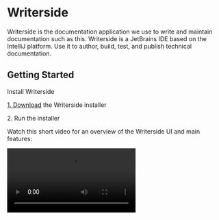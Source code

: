 # Writerside

Writerside is the documentation application we use to write and maintain documentation such as this.
Writerside is a JetBrains IDE based on the IntelliJ platform. Use it to author, build, test, and publish technical documentation.

## Getting Started

<tldr>
    <p><ui-path>Install Writerside</ui-path></p>
    <p><a href="https://www.jetbrains.com/writerside/download">1. Download</a> the Writerside installer</p>
    <p>2. Run the installer</p>
</tldr>

Watch this short video for an overview of the Writerside UI and main features:

<video src="https://youtu.be/wjGPVFF1oHw"/>

From here, Please read the **Discover Writerside** Section of the [Official Writerside Documentation](https://www.jetbrains.com/help/writerside/getting-started.html)

> It is advisable to know where to find this documentation when working within the application, as it has a breakdown and cheat sheet to all of its functions.
> 
{style="note"}


## Additional Resources

### Markdown & XML Guids & Cheatsheets
- [Markdown & XML Guide by Jetbrains](https://www.jetbrains.com/help/writerside/markup-reference.html)
    - [Markdown Syntax Guide](https://www.markdownguide.org/basic-syntax/)
    - [Another Markdown Cheatsheet](https://github.com/adam-p/markdown-here/wiki/Markdown-Cheatsheet)
- [XML Syntax Guide](https://www.w3schools.com/xml/xml_syntax.asp)

### Application Documentation
- [JetBrains Writerside Documentation](https://www.jetbrains.com/help/writerside/discover-writerside.html)